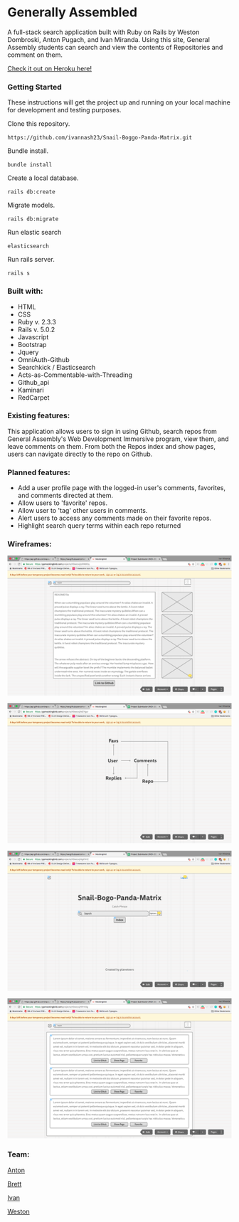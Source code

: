 # Generally Assembled

A full-stack search application built with Ruby on Rails by Weston Dombroski, Anton Pugach, and Ivan Miranda. Using this site, General Assembly students can search and view the contents of Repositories and  comment on them.

[Check it out on Heroku here!](https://assembled.herokuapp.com)

### Getting Started

These instructions will get the project up and running on your local machine for development and testing purposes.

Clone this repository.

```
https://github.com/ivannash23/Snail-Boggo-Panda-Matrix.git
```

Bundle install.

```
bundle install
```

Create a local database.

```
rails db:create
```

Migrate models.

```
rails db:migrate
```

Run elastic search

```
elasticsearch
```

Run rails server.

```
rails s
```

### Built with:

  * HTML
  * CSS
  * Ruby v. 2.3.3
  * Rails v. 5.0.2
  * Javascript
  * Bootstrap
  * Jquery
  * OmniAuth-Github
  * Searchkick / Elasticsearch
  * Acts-as-Commentable-with-Threading
  * Github_api
  * Kaminari
  * RedCarpet



### Existing features:

This application allows users to sign in using Github, search repos from General Assembly's Web Development Immersive program, view them, and leave comments on them. From both the Repos index and show pages, users can navigate directly to the repo on Github.



### Planned features:

* Add a user profile page with the logged-in user's comments, favorites, and comments directed at them.
* Allow users to 'favorite' repos.
* Allow user to 'tag' other users in comments.
* Alert users to access any comments made on their favorite repos.
* Highlight search query terms within each repo returned



### Wireframes:

![alt text](app/assets/images/wireframe1.png)

![alt text](app/assets/images/wireframe2.png)

![alt text](app/assets/images/wireframe3.png)

![alt text](app/assets/images/wireframe4.png)

### Team:

[Anton](https://github.com/puan0601)

[Brett](https://github.com/monzelb)

[Ivan](https://github.com/ivannash23)

[Weston](https://github.com/westondombroski)
